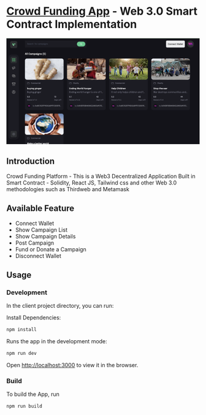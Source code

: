# [Crowd Funding App](https://crowd-funding-kautzar.vercel.app/) - Web 3.0 Smart Contract Implementation

![Image1](https://github.com/kalibani/CrowdFunding/blob/main/client/src/assets/Screenshot.png)

## Introduction

Crowd Funding Platform - This is a Web3 Decentralized Application Built in Smart Contract - Solidity, React JS, Tailwind css and other Web 3.0 methodologies such as Thirdweb and Metamask

## Available Feature

- Connect Wallet
- Show Campaign List
- Show Campaign Details
- Post Campaign
- Fund or Donate a Campaign
- Disconnect Wallet

## Usage

### Development

In the client project directory, you can run:

Install Dependencies:

```bash
npm install
```

Runs the app in the development mode:

```bash
npm run dev
```

Open [http://localhost:3000](http://localhost:3000) to view it in the browser.

### Build

To build the App, run

```bash
npm run build
```
